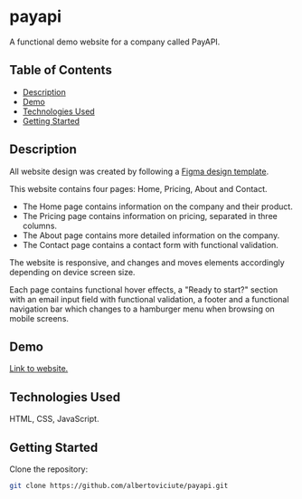 # payapi

A functional demo website for a company called PayAPI.

## Table of Contents

- [Description](#description)
- [Demo](#demo)
- [Technologies Used](#technologies-used)
- [Getting Started](#getting-started)

## Description

All website design was created by following a [Figma design template](https://www.figma.com/file/06PtNrPYuEW8IelmJG6gI7/payapi-multi-page-website?node-id=0%3A1&mode=dev).

This website contains four pages: Home, Pricing, About and Contact.
- The Home page contains information on the company and their product.
- The Pricing page contains information on pricing, separated in three columns.
- The About page contains more detailed information on the company.
- The Contact page contains a contact form with functional validation.

The website is responsive, and changes and moves elements accordingly depending on device screen size.

Each page contains functional hover effects, a "Ready to start?" section with an email input field with functional validation, a footer and a functional navigation bar which changes to a hamburger menu when browsing on mobile screens.

## Demo

[Link to website.](https://payapi-chi.vercel.app/)

## Technologies Used

HTML, CSS, JavaScript.

## Getting Started

   Clone the repository:

   ```bash
   git clone https://github.com/albertoviciute/payapi.git
